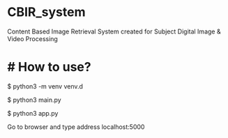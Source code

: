# CBIR_system
Content Based Image Retrieval System created for Subject Digital Image &amp; Video Processing

# # How to use?
$ python3 -m venv venv.d

$ python3 main.py

$ python3 app.py

Go to browser and type address localhost:5000


